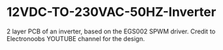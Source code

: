# 12VDC-TO-230VAC-50HZ-Inverter
2 layer PCB of an inverter, based on the EGS002 SPWM driver. 
Credit to Electronoobs YOUTUBE channel for the design. 

